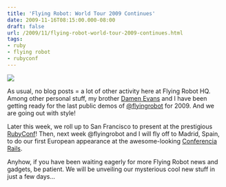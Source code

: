 ```yaml
---
title: 'Flying Robot: World Tour 2009 Continues'
date: 2009-11-16T08:15:00.000-08:00
draft: false
url: /2009/11/flying-robot-world-tour-2009-continues.html
tags: 
- ruby
- flying robot
- rubyconf
---
```


[![](http://www.kissfaq.com/tours/kiss_pctour2.jpg)](http://www.kissfaq.com/tours/kiss_pctour2.jpg)

As usual, no blog posts = a lot of other activity here at Flying Robot HQ. Among other personal stuff, my brother [Damen Evans](http://twitter.com/damenevans) and I have been getting ready for the last public demos of [@flyingrobot](http://twitter.com/flyingrobot) for 2009. And we are going out with style!  
  
Later this week, we roll up to San Francisco to present at the prestigious [RubyConf](http://rubyconf.org)! Then, next week @flyingrobot and I will fly off to Madrid, Spain, to do our first European appearance at the awesome-looking [Conferencia Rails](http://www.conferenciarails.org/).  
  
Anyhow, if you have been waiting eagerly for more Flying Robot news and gadgets, be patient. We will be unveiling our mysterious cool new stuff in just a few days...